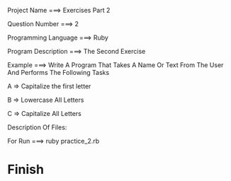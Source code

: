 Project Name ===> Exercises Part 2

Question Number ===> 2

Programming Language ===> Ruby

Program Description ===> The Second Exercise

Example ===> Write A Program That Takes A Name Or Text From The User And Performs The Following Tasks

A => Capitalize the first letter

B => Lowercase All Letters

C => Capitalize All Letters

Description Of Files:

For Run ===> ruby practice_2.rb

# Finish

